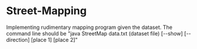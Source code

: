# Street-Mapping
Implementing rudimentary mapping program given the dataset.
The command line should be "java StreetMap data.txt (dataset file) [--show] [--direction] [place 1] [place 2]" 
